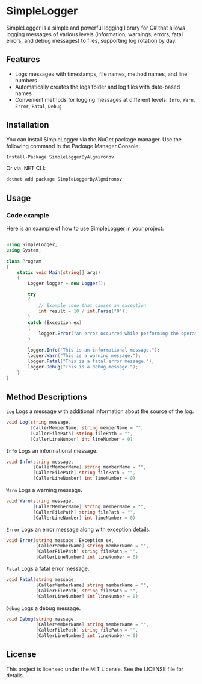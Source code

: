# SimpleLogger

SimpleLogger is a simple and powerful logging library for C# that allows logging messages of various levels (information, warnings, errors, fatal errors, and debug messages) to files, supporting log rotation by day.

## Features

- Logs messages with timestamps, file names, method names, and line numbers
- Automatically creates the logs folder and log files with date-based names
- Convenient methods for logging messages at different levels: `Info`, `Warn`, `Error`, `Fatal`, `Debug`


## Installation

You can install SimpleLogger via the NuGet package manager. Use the following command in the Package Manager Console:

```sh
Install-Package SimpleLoggerByAlgmironov
```

Or via .NET CLI:
```sh
dotnet add package SimpleLoggerByAlgmironov
```

## Usage
### Code example

Here is an example of how to use SimpleLogger in your project:

```csharp

using SimpleLogger;
using System;

class Program
{
    static void Main(string[] args)
    {
        Logger logger = new Logger();

        try
        {
            // Example code that causes an exception
            int result = 10 / int.Parse("0");
        }
        catch (Exception ex)
        {
            logger.Error("An error occurred while performing the operation.", ex);
        }

        logger.Info("This is an informational message.");
        logger.Warn("This is a warning message.");
        logger.Fatal("This is a fatal error message.");
        logger.Debug("This is a debug message.");
    }
}

```

## Method Descriptions
`Log`
Logs a message with additional information about the source of the log.

```csharp
void Log(string message,
         [CallerMemberName] string memberName = "",
         [CallerFilePath] string filePath = "",
         [CallerLineNumber] int lineNumber = 0)
```

`Info`
Logs an informational message.

```csharp
void Info(string message,
          [CallerMemberName] string memberName = "",
          [CallerFilePath] string filePath = "",
          [CallerLineNumber] int lineNumber = 0)
```
`Warn`
Logs a warning message.

```csharp
void Warn(string message,
          [CallerMemberName] string memberName = "",
          [CallerFilePath] string filePath = "",
          [CallerLineNumber] int lineNumber = 0)
```

`Error`
Logs an error message along with exception details.

```csharp
void Error(string message, Exception ex,
           [CallerMemberName] string memberName = "",
           [CallerFilePath] string filePath = "",
           [CallerLineNumber] int lineNumber = 0)
```

`Fatal`
Logs a fatal error message.

```csharp
void Fatal(string message,
           [CallerMemberName] string memberName = "",
           [CallerFilePath] string filePath = "",
           [CallerLineNumber] int lineNumber = 0)
```

`Debug`
Logs a debug message.

```csharp
void Debug(string message,
           [CallerMemberName] string memberName = "",
           [CallerFilePath] string filePath = "",
           [CallerLineNumber] int lineNumber = 0)
```

## License
This project is licensed under the MIT License. See the LICENSE file for details.
